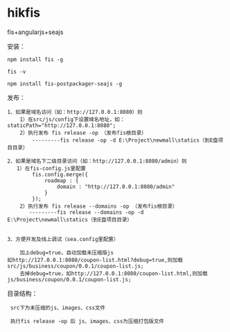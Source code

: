 # hikfis
fis+angularjs+seajs

安装：

	npm install fis -g

	fis -v

	npm install fis-postpackager-seajs -g

发布：

	1、如果是域名访问（如：http://127.0.0.1:8080）则
		1）在src/js/config下设置域名地址，如：staticPath="http://127.0.0.1:8080";
		2）执行发布 fis release -op （发布fis根目录）
	        ---------fis release -op -d E:\Project\newmall\statics（到E盘项目目录）

	2、如果是域名下二级目录访问（如：http://127.0.0.1:8080/admin）则
	   1）在fis-config.js里配置
			fis.config.merge({
			    roadmap : {
			        domain : "http://127.0.0.1:8080/admin"
			    }
			});
		2）执行发布 fis release --domains -op （发布fis根目录）
		   ---------fis release --domains -op -d E:\Project\newmall\statics（到E盘项目目录）


	3、方便开发及线上调试（sea.config里配置）

		加上debug=true，自动加载未压缩版js
	如http://127.0.0.1:8080/coupon-list.html?debug=true,则加载src/js/business/coupon/0.0.1/coupon-list.js;
		去掉debug=true，如http://127.0.0.1:8080/coupon-list.html,则加载js/business/coupon/0.0.1/coupon-list.js;



目录结构：

     src下为未压缩的js、images、css文件

     执行fis release -op 后 js、images、css为压缩打包版文件
